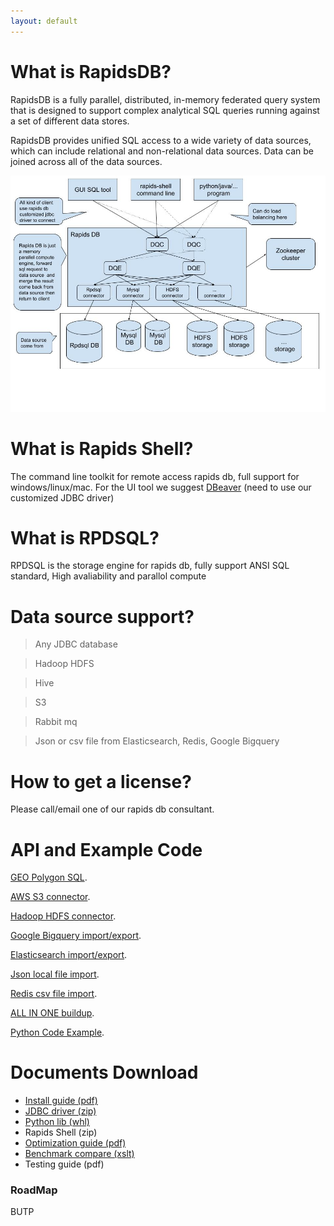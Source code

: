 ```yaml
---
layout: default
---
```


# What is RapidsDB?

RapidsDB is a fully parallel, distributed, in-memory federated query system that is designed to support
complex analytical SQL queries running against a set of different data stores.

RapidsDB provides unified SQL access to a wide variety of data sources, which can include relational and
non-relational data sources. Data can be joined across all of the data sources. 

![Branching](https://github.com/shineyear/rapidsdb.github.io/raw/gh-pages/images/architecture.jpg)


# What is Rapids Shell?

The command line toolkit for remote access rapids db, full support for windows/linux/mac. 
For the UI tool we suggest [DBeaver](https://dbeaver.io) (need to use our customized JDBC driver)

# What is RPDSQL?

RPDSQL is the storage engine for rapids db, fully support ANSI SQL standard, High avaliability
and parallol compute 

# Data source support?

> Any JDBC database

> Hadoop HDFS

> Hive

> S3

> Rabbit mq

> Json or csv file from Elasticsearch, Redis, Google Bigquery

# How to get a license?

Please call/email one of our rapids db consultant.

# API and Example Code

[GEO Polygon SQL](./geo_sql.html).

[AWS S3 connector](./s3_connector.html).

[Hadoop HDFS connector](./geo_sql.html).

[Google Bigquery import/export](./geo_sql.html).

[Elasticsearch import/export](./geo_sql.html).

[Json local file import](./geo_sql.html).

[Redis csv file import](./geo_sql.html).

[ALL IN ONE buildup](./geo_sql.html).

[Python Code Example](./python_example.html).

# Documents Download

*   [Install guide (pdf)](https://github.com/shineyear/rapidsdb.github.io/raw/gh-pages/download/RapidsDB_Installation_and_Management_Guide_Release_v4.2.3.2%20(1).pdf)
*   [JDBC driver (zip)](https://github.com/shineyear/rapidsdb.github.io/raw/gh-pages/download/rapids-jdbc-4.0.6.jar.zip)
*   [Python lib (whl)](https://github.com/shineyear/rapidsdb.github.io/raw/gh-pages/download/pyRDP-4.0.0-py3-none-any.whl)
*   Rapids Shell (zip)
*   [Optimization guide (pdf)](https://github.com/shineyear/rapidsdb.github.io/raw/gh-pages/download/数据库性能优化手册.pdf)
*   [Benchmark compare (xslt)](https://github.com/shineyear/rapidsdb.github.io/raw/gh-pages/download/TPCH结果对比%20(1).xlsx)
*   Testing guide (pdf)

### RoadMap

BUTP



